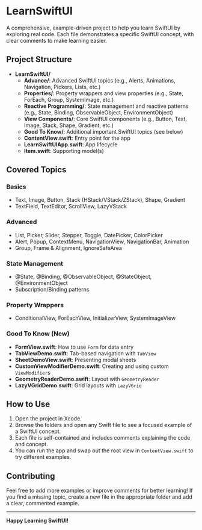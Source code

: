 # LearnSwiftUI

A comprehensive, example-driven project to help you learn SwiftUI by exploring real code. Each file demonstrates a specific SwiftUI concept, with clear comments to make learning easier.

## Project Structure

- **LearnSwiftUI/**
  - **Advance/**: Advanced SwiftUI topics (e.g., Alerts, Animations, Navigation, Pickers, Lists, etc.)
  - **Properties/**: Property wrappers and view properties (e.g., State, ForEach, Group, SystemImage, etc.)
  - **Reactive Programming/**: State management and reactive patterns (e.g., State, Binding, ObservableObject, EnvironmentObject)
  - **View Components/**: Core SwiftUI components (e.g., Button, Text, Image, Stack, Shape, Gradient, etc.)
  - **Good To Know/**: Additional important SwiftUI topics (see below)
  - **ContentView.swift**: Entry point for the app
  - **LearnSwiftUIApp.swift**: App lifecycle
  - **Item.swift**: Supporting model(s)

## Covered Topics

### Basics
- Text, Image, Button, Stack (HStack/VStack/ZStack), Shape, Gradient
- TextField, TextEditor, ScrollView, LazyVStack

### Advanced
- List, Picker, Slider, Stepper, Toggle, DatePicker, ColorPicker
- Alert, Popup, ContextMenu, NavigationView, NavigationBar, Animation
- Group, Frame & Alignment, IgnoreSafeArea

### State Management
- @State, @Binding, @ObservableObject, @StateObject, @EnvironmentObject
- Subscription/Binding patterns

### Property Wrappers
- ConditionalView, ForEachView, InitializerView, SystemImageView

### **Good To Know** (New)
- **FormView.swift**: How to use `Form` for data entry
- **TabViewDemo.swift**: Tab-based navigation with `TabView`
- **SheetDemoView.swift**: Presenting modal sheets
- **CustomViewModifierDemo.swift**: Creating and using custom `ViewModifier`s
- **GeometryReaderDemo.swift**: Layout with `GeometryReader`
- **LazyVGridDemo.swift**: Grid layouts with `LazyVGrid`

## How to Use

1. Open the project in Xcode.
2. Browse the folders and open any Swift file to see a focused example of a SwiftUI concept.
3. Each file is self-contained and includes comments explaining the code and concept.
4. You can run the app and swap out the root view in `ContentView.swift` to try different examples.

## Contributing

Feel free to add more examples or improve comments for better learning! If you find a missing topic, create a new file in the appropriate folder and add a clear, commented example.

---

**Happy Learning SwiftUI!** 
